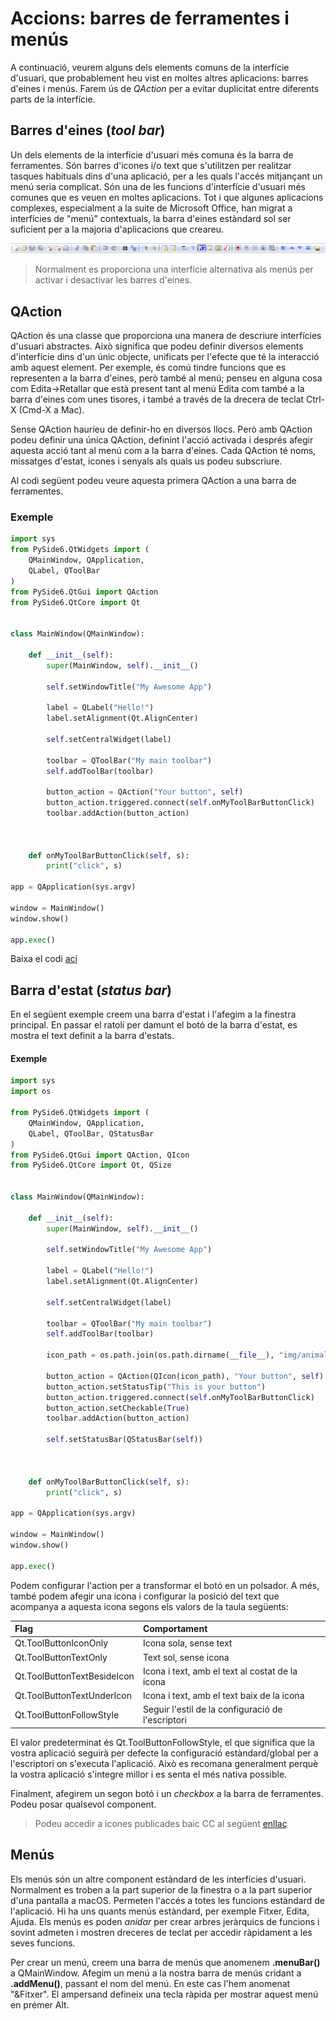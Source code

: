 # Accions: barres de ferramentes i menús 

A continuació, veurem alguns dels elements comuns de la interfície d'usuari, que probablement heu vist en moltes altres aplicacions: barres d'eines i menús. Farem ús de *QAction* per a evitar duplicitat entre diferents parts de la interfície.

## Barres d'eines (*tool bar*)

Un dels elements de la interfície d'usuari més comuna és la barra de ferramentes. Són barres d'icones i/o text que s'utilitzen per realitzar tasques habituals dins d'una aplicació, per a les quals l'accés mitjançant un menú seria complicat. Són una de les funcions d'interfície d'usuari més comunes que es veuen en moltes aplicacions. Tot i que algunes aplicacions complexes, especialment a la suite de Microsoft Office, han migrat a interfícies de "menú" contextuals, la barra d'eines estàndard sol ser suficient per a la majoria d'aplicacions que creareu.

![Barra de ferramentes](../../resources/img/PySide6/action/toolbar.png)

> Normalment es proporciona una interfície alternativa als menús per activar i desactivar les barres d'eines.

## QAction
QAction és una classe que proporciona una manera de descriure interfícies d'usuari abstractes. Això significa que podeu definir diversos elements d'interfície dins d'un únic objecte, unificats per l'efecte que té la interacció amb aquest element. Per exemple, és comú tindre funcions que es representen a la barra d'eines, però també al menú; penseu en alguna cosa com Edita->Retallar que està present tant al menú Edita com també a la barra d'eines com unes tisores, i també a través de la drecera de teclat Ctrl-X (Cmd-X a Mac).

Sense QAction hauríeu de definir-ho en diversos llocs. Però amb QAction podeu definir una única QAction, definint l'acció activada i després afegir aquesta acció tant al menú com a la barra d'eines. Cada QAction té noms, missatges d'estat, icones i senyals als quals us podeu subscriure.

Al codi següent podeu veure aquesta primera QAction a una barra de ferramentes.


### Exemple

```python
import sys
from PySide6.QtWidgets import (
    QMainWindow, QApplication,
    QLabel, QToolBar
)
from PySide6.QtGui import QAction
from PySide6.QtCore import Qt


class MainWindow(QMainWindow):

    def __init__(self):
        super(MainWindow, self).__init__()

        self.setWindowTitle("My Awesome App")

        label = QLabel("Hello!")
        label.setAlignment(Qt.AlignCenter)

        self.setCentralWidget(label)

        toolbar = QToolBar("My main toolbar")
        self.addToolBar(toolbar)

        button_action = QAction("Your button", self)
        button_action.triggered.connect(self.onMyToolBarButtonClick)
        toolbar.addAction(button_action)



    def onMyToolBarButtonClick(self, s):
        print("click", s)

app = QApplication(sys.argv)

window = MainWindow()
window.show()

app.exec()
```

Baixa el codi [ací](../../resources/code/PySide6/Actions-Toolbars-Menus/menu1.py)

## Barra d'estat (*status bar*)

En el següent exemple creem una barra d'estat i l'afegim a la finestra principal. En passar el ratolí per damunt el botó de la barra d'estat, es mostra el text definit a la barra d'estats.

#### Exemple

```python
import sys
import os

from PySide6.QtWidgets import (
    QMainWindow, QApplication,
    QLabel, QToolBar, QStatusBar
)
from PySide6.QtGui import QAction, QIcon
from PySide6.QtCore import Qt, QSize


class MainWindow(QMainWindow):

    def __init__(self):
        super(MainWindow, self).__init__()

        self.setWindowTitle("My Awesome App")

        label = QLabel("Hello!")
        label.setAlignment(Qt.AlignCenter)

        self.setCentralWidget(label)

        toolbar = QToolBar("My main toolbar")
        self.addToolBar(toolbar)

        icon_path = os.path.join(os.path.dirname(__file__), "img/animal-penguin.png")

        button_action = QAction(QIcon(icon_path), "Your button", self)
        button_action.setStatusTip("This is your button")
        button_action.triggered.connect(self.onMyToolBarButtonClick)
        button_action.setCheckable(True)
        toolbar.addAction(button_action)

        self.setStatusBar(QStatusBar(self))



    def onMyToolBarButtonClick(self, s):
        print("click", s)

app = QApplication(sys.argv)

window = MainWindow()
window.show()

app.exec()
```

Podem configurar l'action per a transformar el botó en un polsador. A més, també podem afegir una icona i configurar la posició del text que acompanya a aquesta icona segons els valors de la taula següents:

| Flag                        | Comportament                                      |
| :-------------------------- | :------------------------------------------------ |
| Qt.ToolButtonIconOnly       | Icona sola, sense text                            |
| Qt.ToolButtonTextOnly       | Text sol, sense icona                             |
| Qt.ToolButtonTextBesideIcon | Icona i text, amb el text al costat de la icona   |
| Qt.ToolButtonTextUnderIcon  | Icona i text, amb el text baix de la icona        |
| Qt.ToolButtonFollowStyle    | Seguir l'estil de la configuració de l'escriptori |

El valor predeterminat és Qt.ToolButtonFollowStyle, el que significa que la vostra aplicació seguirà per defecte la configuració estàndard/global per a l'escriptori on s'executa l'aplicació. Això es recomana generalment perquè la vostra aplicació s'integre millor i es senta el més nativa possible.

Finalment, afegirem un segon botó i un *checkbox* a la barra de ferramentes. Podeu posar qualsevol component.

> Podeu accedir a icones publicades baic CC al següent [enllaç](http://p.yusukekamiyamane.com/)

## Menús

Els menús són un altre component estàndard de les interfícies d'usuari. Normalment es troben a la part superior de la finestra o a la part superior d'una pantalla a macOS. Permeten l'accés a totes les funcions estàndard de l'aplicació. Hi ha uns quants menús estàndard, per exemple Fitxer, Edita, Ajuda. Els menús es poden *anidar* per crear arbres jeràrquics de funcions i sovint admeten i mostren dreceres de teclat per accedir ràpidament a les seves funcions.

Per crear un menú, creem una barra de menús que anomenem **.menuBar()** a QMainWindow. Afegim un menú a la nostra barra de menús cridant a **.addMenu()**, passant el nom del menú. En este cas l'hem anomenat "&Fitxer". El ampersand defineix una tecla ràpida per mostrar aquest menú en prémer Alt.